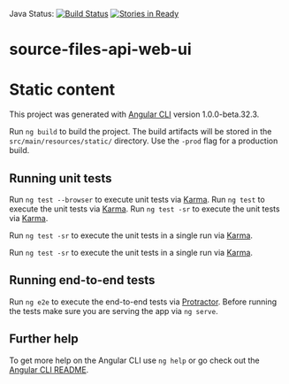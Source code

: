 Java Status: [![Build Status](https://travis-ci.org/8451/source-files-api-web-ui.svg?branch=develop)](https://travis-ci.org/8451/source-files-api-web-ui)
[![Stories in Ready](https://badge.waffle.io/8451/source-files-api-web-ui.png?label=ready&title=Ready)](http://waffle.io/8451/source-files-api-web-ui)

# source-files-api-web-ui

# Static content

This project was generated with [Angular CLI](https://github.com/angular/angular-cli) version 1.0.0-beta.32.3.


Run `ng build` to build the project. The build artifacts will be stored in the `src/main/resources/static/` directory. Use the `-prod` flag for a production build.

## Running unit tests

Run `ng test --browser` to execute unit tests via [Karma](https://karma-runner.github.io).
Run `ng test` to execute the unit tests via [Karma](https://karma-runner.github.io).
Run `ng test -sr` to execute the unit tests via [Karma](https://karma-runner.github.io).


Run `ng test -sr` to execute the unit tests in a single run via [Karma](https://karma-runner.github.io).

Run `ng test -sr` to execute the unit tests in a single run via [Karma](https://karma-runner.github.io).

## Running end-to-end tests

Run `ng e2e` to execute the end-to-end tests via [Protractor](http://www.protractortest.org/).
Before running the tests make sure you are serving the app via `ng serve`.

## Further help

To get more help on the Angular CLI use `ng help` or go check out the [Angular CLI README](https://github.com/angular/angular-cli/blob/master/README.md).
